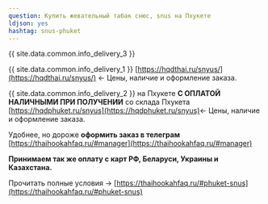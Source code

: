```yaml
---
question: Купить жевательный табак снюс, snus на Пхукете
ldjson: yes
hashtag: snus-phuket
---
```


{{ site.data.common.info_delivery_3 }}

{{ site.data.common.info_delivery_1 }} [https://hqdthai.ru/snyus/](https://hqdthai.ru/snyus/) <- Цены, наличие и оформление заказа.

{{ site.data.common.info_delivery_2 }} на Пхукете **С ОПЛАТОЙ НАЛИЧНЫМИ ПРИ ПОЛУЧЕНИИ** со склада Пхукета [https://hqdphuket.ru/snyus](https://hqdphuket.ru/snyus)<- Цены, наличие и оформление заказа.

Удобнее, но дороже **оформить заказ в телеграм** [https://thaihookahfaq.ru/#manager](https://thaihookahfaq.ru/#manager)

**Принимаем так же оплату с карт РФ, Беларуси, Украины и Казахстана.**

Прочитать полные условия -> [https://thaihookahfaq.ru/#phuket-snus](https://thaihookahfaq.ru/#phuket-snus)
 
